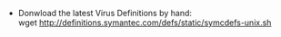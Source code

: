 
- Donwload the latest Virus Definitions by hand:  
    wget http://definitions.symantec.com/defs/static/symcdefs-unix.sh

